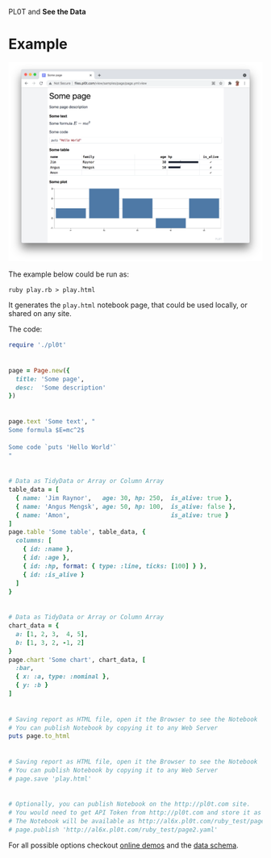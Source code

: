 PL0T and **See the Data**

# Example

![](pl0t-screenshot.png)

The example below could be run as:

    ruby play.rb > play.html

It generates the `play.html` notebook page, that could be used locally, or shared on any site.

The code:

```Ruby
require './pl0t'


page = Page.new({
  title: 'Some page',
  desc:  'Some description'
})


page.text 'Some text', "
Some formula $E=mc^2$

Some code `puts 'Hello World'`
"


# Data as TidyData or Array or Column Array
table_data = [
  { name: 'Jim Raynor',   age: 30, hp: 250,  is_alive: true },
  { name: 'Angus Mengsk', age: 50, hp: 100,  is_alive: false },
  { name: 'Amon',                            is_alive: true }
]
page.table 'Some table', table_data, {
  columns: [
    { id: :name },
    { id: :age },
    { id: :hp, format: { type: :line, ticks: [100] } },
    { id: :is_alive }
  ]
}


# Data as TidyData or Array or Column Array
chart_data = {
  a: [1, 2, 3,  4, 5],
  b: [1, 3, 2, -1, 2]
}
page.chart 'Some chart', chart_data, [
  :bar,
  { x: :a, type: :nominal },
  { y: :b }
]


# Saving report as HTML file, open it the Browser to see the Notebook
# You can publish Notebook by copying it to any Web Server
puts page.to_html


# Saving report as HTML file, open it the Browser to see the Notebook
# You can publish Notebook by copying it to any Web Server
# page.save 'play.html'


# Optionally, you can publish Notebook on the http://pl0t.com site.
# You would need to get API Token from http://pl0t.com and store it as `plot_api_token` env variable
# The Notebook will be available as http://al6x.pl0t.com/ruby_test/page.yaml:view
# page.publish 'http://al6x.pl0t.com/ruby_test/page2.yaml'
```

For all possible options checkout [online demos](http://pl0t.com) and the
  [data schema](https://github.com/al6x/pl0t/blob/main/files/view/schema/blocks.ts).